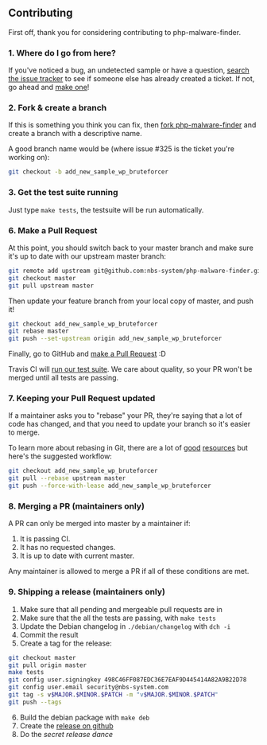 ## Contributing

First off, thank you for considering contributing to php-malware-finder.

### 1. Where do I go from here?

If you've noticed a bug, an undetected sample or have a question,
[search the issue tracker](https://github.com/nbs-system/php-malware-finder/issues)
to see if someone else has already created a ticket. If not, go ahead and
[make one](https://github.com/nbs-system/php-malware-finder/issues/new)!

### 2. Fork & create a branch

If this is something you think you can fix,
then [fork php-malware-finder](https://help.github.com/articles/fork-a-repo) and
create a branch with a descriptive name.

A good branch name would be (where issue #325 is the ticket you're working on):

```sh
git checkout -b add_new_sample_wp_bruteforcer
```

### 3. Get the test suite running

Just type `make tests`, the testsuite will be run automatically.

### 6. Make a Pull Request

At this point, you should switch back to your master branch and make sure it's
up to date with our upstream master branch:

```sh
git remote add upstream git@github.com:nbs-system/php-malware-finder.git
git checkout master
git pull upstream master
```

Then update your feature branch from your local copy of master, and push it!

```sh
git checkout add_new_sample_wp_bruteforcer
git rebase master
git push --set-upstream origin add_new_sample_wp_bruteforcer
```

Finally, go to GitHub and [make a Pull Request](https://help.github.com/articles/creating-a-pull-request) :D

Travis CI will [run our test suite](https://travis-ci.org/nbs-system/php-malware-finder).
We care about quality, so your PR won't be merged until all tests are passing.

### 7. Keeping your Pull Request updated

If a maintainer asks you to "rebase" your PR, they're saying that a lot of code
has changed, and that you need to update your branch so it's easier to merge.

To learn more about rebasing in Git, there are a lot of [good](http://git-scm.com/book/en/Git-Branching-Rebasing)
[resources](https://help.github.com/articles/interactive-rebase) but here's the suggested workflow:

```sh
git checkout add_new_sample_wp_bruteforcer
git pull --rebase upstream master
git push --force-with-lease add_new_sample_wp_bruteforcer
```

### 8. Merging a PR (maintainers only)

A PR can only be merged into master by a maintainer if:

1. It is passing CI.
2. It has no requested changes.
3. It is up to date with current master.

Any maintainer is allowed to merge a PR if all of these conditions are met.

### 9. Shipping a release (maintainers only)

1. Make sure that all pending and mergeable pull requests are in
2. Make sure that the all the tests are passing, with `make tests`
3. Update the Debian changelog in `./debian/changelog` with `dch -i`
4. Commit the result
5. Create a tag for the release:

  ```sh
  git checkout master
  git pull origin master
  make tests
  git config user.signingkey 498C46FF087EDC36E7EAF9D445414A82A9B22D78
  git config user.email security@nbs-system.com
  git tag -s v$MAJOR.$MINOR.$PATCH -m "v$MAJOR.$MINOR.$PATCH"
  git push --tags
  ```

6. Build the debian package with `make deb`
7. Create the [release on github](https://github.com/nbs-system/php-malware-finder/releases)
8. Do the *secret release dance*
